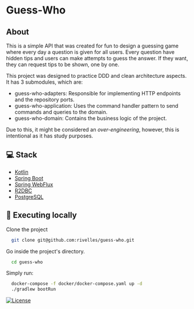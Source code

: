 # Guess-Who

## About
This is a simple API that was created for fun to design a guessing game where every day a question is given for all
users. Every question have hidden tips and users can make attempts to guess the answer. If they want, they can request
tips to be shown, one by one.

This project was designed to practice DDD and clean architecture aspects. It has 3 submodules, which are:
- guess-who-adapters: Responsible for implementing HTTP endpoints and the repository ports.
- guess-who-application: Uses the command handler pattern to send commands and queries to the domain.
- guess-who-domain: Contains the business logic of the project.

Due to this, it might be considered an _over-engineering_, however, this is intentional as it has study purposes.

## 💻 Stack

- [Kotlin](https://kotlinlang.org/)
- [Spring Boot](https://spring.io/projects/spring-boot)
- [Spring WebFlux](https://docs.spring.io/spring-framework/reference/web/webflux.html)
- [R2DBC](https://r2dbc.io/)
- [PostgreSQL](https://www.postgresql.org/)

## 🚀 Executing locally

Clone the project

```bash
  git clone git@github.com:rivelles/guess-who.git
```

Go inside the project's directory.

```bash
  cd guess-who
```

Simply run:

```bash
  docker-compose -f docker/docker-compose.yaml up -d 
  ./gradlew bootRun
```

<p>
    <a href="LICENSE.md"><img src="https://img.shields.io/static/v1?label=License&message=MIT&color=22c55e&labelColor=202024" alt="License"></a>
</p>